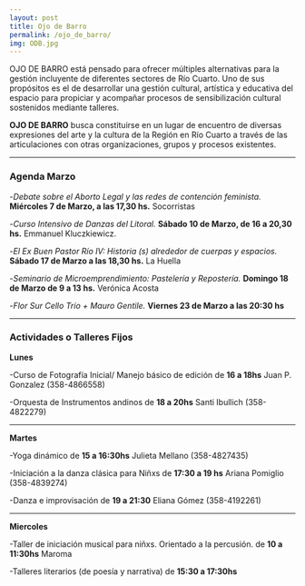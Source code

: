 ```yaml
---
layout: post
title: Ojo de Barro
permalink: /ojo_de_barro/
img: ODB.jpg
---
```


OJO DE BARRO está pensado para ofrecer múltiples alternativas para la gestión incluyente de diferentes sectores de Río Cuarto. Uno de sus propósitos es el de desarrollar una gestión cultural, artística y educativa del espacio para propiciar y acompañar procesos de sensibilización cultural sostenidos mediante talleres.

__OJO DE BARRO__ busca constituirse en un lugar de encuentro de diversas expresiones del arte y la cultura de la Región en Río Cuarto a través de las articulaciones con otras organizaciones, grupos y procesos existentes.


---


### Agenda Marzo

-_Debate sobre el Aborto Legal y las redes de contención feminista._
__Miércoles 7 de Marzo, a las 17,30 hs.__
Socorristas

-_Curso Intensivo de Danzas del Litoral._
__Sábado 10 de Marzo, de 16 a 20,30 hs.__
Emmanuel Kluczkiewicz.

-_El Ex Buen Pastor Río IV: Historia (s) alrededor de cuerpas y espacios._
__Sábado 17 de Marzo a las 18,30 hs.__
La Huella

-_Seminario de Microemprendimiento: Pastelería y Repostería._
__Domingo 18 de Marzo de 9 a 13 hs.__
Verónica Acosta

-_Flor Sur Cello Trío + Mauro Gentile._
__Viernes 23 de Marzo a las 20:30 hs__


---


### Actividades o Talleres Fijos


__Lunes__

-Curso de Fotografía Inicial/ Manejo básico de edición de __16 a 18hs__ Juan P. Gonzalez (358-4866558)

-Orquesta de Instrumentos andinos de __18 a 20hs__ Santi Ibullich (358-4822279)

---

__Martes__

-Yoga dinámico de __15 a 16:30hs__ Julieta Mellano (358-4827435)

-Iniciación a la danza clásica para Niñxs de __17:30 a 19 hs__  Ariana Pomiglio (358-4839274)

-Danza e improvisación de __19 a 21:30__ Eliana Gómez (358-4192261)

---

__Miercoles__

-Taller de iniciación musical para niñxs. Orientado a la percusión. de __10 a 11:30hs__ Maroma

-Talleres literarios (de poesía y narrativa) de __15:30 a 17:30hs__
